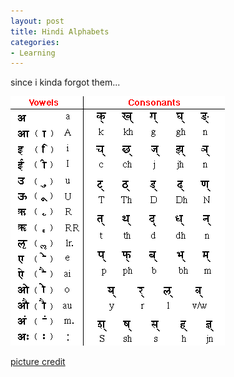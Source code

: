 ```yaml
---
layout: post
title: Hindi Alphabets
categories:
- Learning
---
```



since i kinda forgot them...

![](/img/hindi_trans.gif "hindi_trans")

[picture credit](http://www.cedar.buffalo.edu/script/images/hindi_trans.gif)
